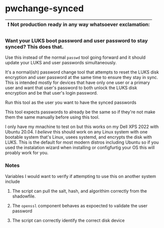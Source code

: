 # pwchange-synced

| :exclamation:   Not production ready in any way whatsoever exclamation: |
|-------------------------------------------------------------|
 

### Want your LUKS boot password and user password to stay synced? This does that.

Use this instead of the normal `passwd` tool going forward and it should update your LUKS and user passwords simultaneously.

It's a normal(ish) password change tool that attempts to reset the LUKS disk encryption and user password at the same time to ensure they stay in sync. This is intended mostly for devices that have only one user or a primary user and want that user's password to both unlock the LUKS disk encryption and be that user's login password.

Run this tool as the user you want to have the synced passwords

This tool expects passwords to already be the same so if they're not make them the same manually before using this tool.

I only have my mnachine to test on but this works on my Dell XPS 2022 with Ubuntu 20.04. I _believe_ this should work on any Linux system with one bootable system that's Linux, usees systemd, and encrypts the disk with LUKS. This is the default for most modern distros including Ubuntu so if you used the instalation wizard when installing or configfurtig your OS this will proably work for you.

### Notes

Variables I would want to verify if attempting to use this on another system include

1. The script can pull the salt, hash, and algorithim correctly from the shadowfile. 

1. The `openssl` component behaves as expoected to validate the user password

1. The script can correctly identify the correct disk device



